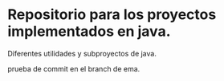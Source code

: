 Repositorio para los proyectos implementados en java.
====

Diferentes utilidades y subproyectos de java.

prueba de commit en el branch de ema.

